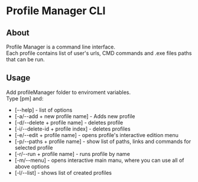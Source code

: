 # Profile Manager CLI

## About
Profile Manager is a command line interface.  
Each profile contains list of user's urls, CMD commands and .exe files paths that can be run.

## Usage
Add profileManager folder to enviroment variables.   
Type [pm] and: 
- [--help] - list of options  
- [-a/--add + new profile name] - Adds new profile
- [-d/--delete + profile name] - deletes profile
- [-i/--delete-id + profile index] - deletes profiles
- [-e/--edit + profile name] - opens profile's interactive edition menu 
- [-p/--paths + profile name] - show list of paths, links and commands for selected profile
- [-r/--run + profile name] - runs profile by name
- [-m/--menu] - opens interactive main manu, where you can use all of above options
- [-l/--list] - shows list of created profiles
